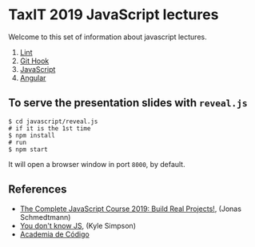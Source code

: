 # TaxIT 2019 JavaScript lectures

Welcome to this set of information about javascript lectures.

1. [Lint](lint/)
2. [Git Hook](git-hook/)
3. [JavaScript](javascript/)
4. [Angular](angular/)

## To serve the presentation slides with `reveal.js`

```shell
$ cd javascript/reveal.js
# if it is the 1st time
$ npm install
# run
$ npm start
```

It will open a browser window in port `8000`, by default.

## References

- [The Complete JavaScript Course 2019: Build Real Projects!](https://www.udemy.com/the-complete-javascript-course/), (Jonas Schmedtmann)
- [You don't know JS](https://github.com/getify/You-Dont-Know-JS), (Kyle Simpson)
- [Academia de Código](https://www.academiadecodigo.org)
